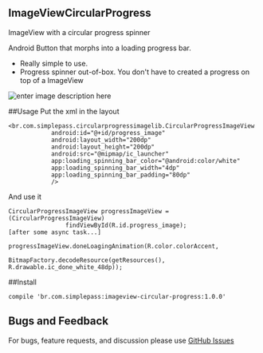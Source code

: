 ## ImageViewCircularProgress

ImageView with a circular progress spinner

Android Button that morphs into a loading progress bar. 
  - Really simple to use.
  - Progress spinner out-of-box. You don't have to created a progress on top of a ImageView

![enter image description here](https://lh3.googleusercontent.com/-BSmy1Foc3jQ/WBxwU7ktZQI/AAAAAAAAKj0/0BGGGyRyX-gVkuq-vixMOPsGUQ1DI8W0ACLcB/s400/nov-04-2016+09-25-47.gif "nov-04-2016 09-25-47.gif")

##Usage
Put the xml in the layout    

    <br.com.simplepass.circularprogressimagelib.CircularProgressImageView
                android:id="@+id/progress_image"
                android:layout_width="200dp"
                android:layout_height="200dp"
                android:src="@mipmap/ic_launcher"
                app:loading_spinning_bar_color="@android:color/white"
                app:loading_spinning_bar_width="4dp"
                app:loading_spinning_bar_padding="80dp"
                />


And use it

    CircularProgressImageView progressImageView = (CircularProgressImageView)
                    findViewById(R.id.progress_image);
    [after some async task...]
    
    progressImageView.doneLoagingAnimation(R.color.colorAccent,
                                    BitmapFactory.decodeResource(getResources(), R.drawable.ic_done_white_48dp));

##Install

    compile 'br.com.simplepass:imageview-circular-progress:1.0.0'


## Bugs and Feedback


For bugs, feature requests, and discussion please use [GitHub Issues](https://github.com/leandroBorgesFerreira/ImageViewCircularProgress/issues)




